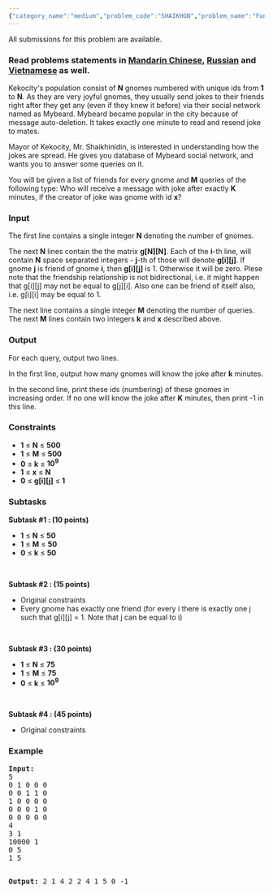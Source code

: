 ```yaml
---
{"category_name":"medium","problem_code":"SHAIKHGN","problem_name":"Funny gnomes","languages_supported":{"0":"ADA","1":"ASM","2":"BASH","3":"BF","4":"C","5":"C99 strict","6":"CAML","7":"CLOJ","8":"CLPS","9":"CPP 4.3.2","10":"CPP 4.9.2","11":"CPP14","12":"CS2","13":"D","14":"ERL","15":"FORT","16":"FS","17":"GO","18":"HASK","19":"ICK","20":"ICON","21":"JAVA","22":"JS","23":"LISP clisp","24":"LISP sbcl","25":"LUA","26":"NEM","27":"NICE","28":"NODEJS","29":"PAS fpc","30":"PAS gpc","31":"PERL","32":"PERL6","33":"PHP","34":"PIKE","35":"PRLG","36":"PYPY","37":"PYTH","38":"PYTH 3.4","39":"RUBY","40":"SCALA","41":"SCM chicken","42":"SCM guile","43":"SCM qobi","44":"ST","45":"TCL","46":"TEXT","47":"WSPC"},"max_timelimit":1,"source_sizelimit":50000,"problem_author":"na2a","problem_tester":"xcwgf666","date_added":"23-05-2016","tags":{"0":"aug16","1":"bitset","2":"medium","3":"na2a"},"editorial_url":"http://discuss.codechef.com/problems/SHAIKHGN","time":{"view_start_date":1471253400,"submit_start_date":1471253400,"visible_start_date":1471253400,"end_date":1735669800},"layout":"problem"}
---
```

<span class="solution-visible-txt">All submissions for this problem are available.</span><h3> Read problems statements in <a target="_blank" href="http://www.codechef.com/download/translated/AUG16/mandarin/SHAIKHGN.pdf">Mandarin Chinese</a>, <a target="_blank" href="http://www.codechef.com/download/translated/AUG16/russian/SHAIKHGN.pdf">Russian</a> and <a target="_blank" href="http://www.codechef.com/download/translated/AUG16/vietnamese/SHAIKHGN.pdf">Vietnamese</a> as well.</h3>

<p>Kekocity's population consist of <b>N</b> gnomes numbered with unique ids from <b>1</b> to <b>N</b>. As they are very joyful gnomes, they usually send jokes to their friends right after they get any (even if they knew it before) via their social network named as Mybeard. Mybeard became popular in the city because of message auto-deletion. It takes exactly one minute to read and resend joke to mates.</p>

<p>
Mayor of Kekocity, Mr. Shaikhinidin, is interested in understanding how the jokes are spread. He gives you database of Mybeard social network, and wants you to answer some queries on it.</p>

<p>
You will be given a list of friends for every gnome and <b>M</b> queries of the following type: Who will receive a message with joke after exactly <b>K</b> minutes, if the creator of joke was gnome with id <b>x</b>?</p>
</p>

<h3>Input</h3>
<p>The first line contains a single integer <b>N</b> denoting the number of gnomes.</p>
<p>The next <b>N</b> lines contain the the matrix <b>g[N][N]</b>. Each of the <b>i</b>-th line, will contain <b>N</b> space separated integers - <b>j</b>-th of those will denote <b>g[i][j]</b>. If gnome <b>j</b> is friend of gnome <b>i</b>, then <b>g[i][j]</b> is 1. Otherwise it will be zero. Plese note that the friendship relationship is not bidirectional, i.e. it might happen that g[i][j] may not be equal to g[j][i]. Also one can be friend of itself also, i.e. g[i][i] may be equal to 1.</p>
<p>The next line contains a single integer <b>M</b> denoting the number of queries. The next <b>M</b> lines contain two integers <b>k</b> and <b>x</b> described above.</p>

<h3>Output</h3>
<p>For each query, output two lines.</p>
<p>In the first line, output how many gnomes will know the joke after <b>k</b> minutes.</p>
<p>In the second line, print these ids (numbering) of these gnomes in increasing order. If no one will know the joke after <b>K</b> minutes, then print -1 in this line.</p>

<h3>Constraints</h3>
<ul>
<li><b>1</b> ≤ <b>N</b> ≤ <b>500</b></li>
<li><b>1</b> ≤ <b>M</b> ≤ <b>500</b></li>
<li><b>0</b> ≤ <b>k</b> ≤ <b>10<sup>9</sup></b></li>
<li><b>1</b> ≤ <b>x</b> ≤ <b>N</b></li>
<li><b>0</b> ≤ <b>g[i][j]</b> ≤ <b>1</b></li>
</ul>

<h3> Subtasks </h3>
<b> Subtask #1 : (10 points) </b>
<ul>
<li><b>1</b> ≤ <b>N</b> ≤ <b>50</b></li>
<li><b>1</b> ≤ <b>M</b> ≤ <b>50</b></li>
<li><b>0</b> ≤ <b>k</b> ≤ <b>50</b></li>
</ul> </br>

<b> Subtask #2 : (15 points) </b>
<ul>
<li>Original constraints</li>
<li>Every gnome has exactly one friend (for every i there is exactly one j such that g[i][j] = 1. Note that j can be equal to i) </li>
</ul> </br>

<b> Subtask #3 : (30 points) </b>
<ul>
<li><b>1</b> ≤ <b>N</b> ≤ <b>75</b></li>
<li><b>1</b> ≤ <b>M</b> ≤ <b>75</b></li>
<li><b>0</b> ≤ <b>k</b> ≤ <b>10<sup>9</sup></b></li>
</ul> </br>

<b> Subtask #4 : (45 points) </b>
<ul>
<li>Original constraints</li>
</ul>

<h3>Example</h3>
<pre><b>Input:</b>
<tt>5
0 1 0 0 0
0 0 1 1 0
1 0 0 0 0
0 0 0 1 0
0 0 0 0 0
4
3 1
10000 1
0 5
1 5</tt>

<b>Output:</b>
<tt>2
1 4
2
2 4
1
5
0
-1</tt>
</pre>